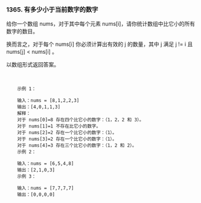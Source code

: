 ### 1365. 有多少小于当前数字的数字


给你一个数组 nums，对于其中每个元素 nums[i]，请你统计数组中比它小的所有数字的数目。

换而言之，对于每个 nums[i] 你必须计算出有效的 j 的数量，其中 j 满足 j != i 且 nums[j] < nums[i] 。

以数组形式返回答案。

 
```
    示例 1：
    
    输入：nums = [8,1,2,2,3]
    输出：[4,0,1,1,3]
    解释： 
    对于 nums[0]=8 存在四个比它小的数字：（1，2，2 和 3）。 
    对于 nums[1]=1 不存在比它小的数字。
    对于 nums[2]=2 存在一个比它小的数字：（1）。 
    对于 nums[3]=2 存在一个比它小的数字：（1）。 
    对于 nums[4]=3 存在三个比它小的数字：（1，2 和 2）。
    示例 2：
    
    输入：nums = [6,5,4,8]
    输出：[2,1,0,3]
    示例 3：
    
    输入：nums = [7,7,7,7]
    输出：[0,0,0,0]

```